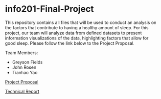 # info201-Final-Project

This repository contains all files that will be used to conduct an analysis on the factors that contribute to having a healthy amount of sleep. For this project, our team will analyze data from defined datasets to present information visualizations of the data, highlighting factors that allow for good sleep. Please follow the link below to the Project Proposal.

Team Members:
- Greyson Fields
- John Rosen
- Tianhao Yao


[Project Proposal](https://github.com/hyperion32/info201-Final-Project/wiki/Project-Proposal)

[Technical Report](https://github.com/hyperion32/info201-Final-Project/wiki/Technical-Report)

